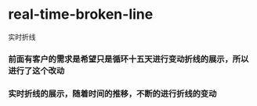 # real-time-broken-line
实时折线 
### 前面有客户的需求是希望只是循环十五天进行变动折线的展示，所以进行了这个改动
### 实时折线的展示，随着时间的推移，不断的进行折线的变动

